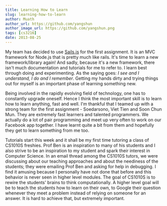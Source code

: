 ```yaml
---
title: Learning How to Learn
slug: learning-how-to-learn
author: Muath
author_url: https://github.com/yangshun
author_image_url: https://github.com/yangshun.png
tags: [cs3216]
date: 2013-08-25
---
```


My team has decided to use [Sails.js](http://sailsjs.org/#!) for the first assignment. It is an MVC framework for Node.js that is pretty much like rails. It's time to learn a new framework/library again! And sadly, because it's a new framework, there isn't much documentation and tutorials for me to refer to. I learn best through doing and experimenting. As the saying goes: _I see and I understand, I do and I remember_. Getting my hands dirty and trying things out for myself is an important phase of learning something new.

Being involved in the rapidly evolving field of technology, one has to constantly upgrade oneself. Hence I think the most important skill is to learn how to learn anything, fast and well. I'm thankful that I teamed up with a strong team for the first assignment - Soedarsono, Viet Tien and Soon Chun Mun. They are extremely fast learners and talented programmers. We actually do a lot of pair programming and meet up very often to work on our Facebook app together. I have learnt quite a bit from them and hopefully they get to learn something from me too.

Tutorials start this week and it shall be my first time tutoring a class of CS1010S freshies. Prof Ben is an inspiration to many of his students and I also strive to be an inspiration to my student and spark their interest in Computer Science. In an email thread among the CS1010S tutors, we were discussing about our teaching approaches and about the neediness of the students; they were emailing Prof Ben and asking for help in debugging. I find it amusing because I personally have not done that before and this behavior is never seen in higher level modules. The goal of CS1010S is to rewire the students' brains to think computationally. A higher level goal will be to teach the students how to learn on their own, to Google their question whenever they meet a problem instead of relying on someone for an answer. It is hard to achieve that, but extremely important.
